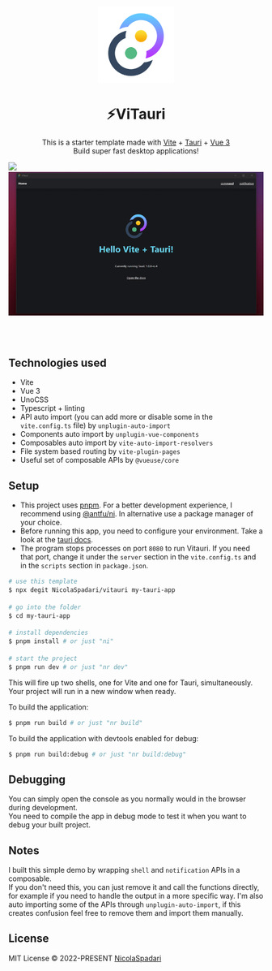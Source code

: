 <p align="center">
    <img width="150" src="./public/logo.png" alt="logo">
</p>

<h1 align="center"> ⚡ViTauri </h1>

<p align="center">
This is a starter template made with <a href="https://vitejs.dev">Vite</a> + <a href="https://tauri.studio">Tauri</a> + <a href="https://vuejs.org">Vue 3</a>
<br>
Build super fast desktop applications!
</p>

<img src="https://img.shields.io/github/license/NicolaSpadari/vitauri" />

<br>

<div align="center">
<img src="./demo.gif">
</div>

<br><br>

## Technologies used

- Vite
- Vue 3
- UnoCSS
- Typescript + linting
- API auto import (you can add more or disable some in the `vite.config.ts` file) by `unplugin-auto-import`
- Components auto import by `unplugin-vue-components`
- Composables auto import by `vite-auto-import-resolvers`
- File system based routing by `vite-plugin-pages`
- Useful set of composable APIs by `@vueuse/core`

## Setup

  - This project uses [pnpm](https://pnpm.io). For a better development experience, I recommend using [@antfu/ni](https://github.com/antfu/ni). In alternative use a package manager of your choice.
  - Before running this app, you need to configure your environment. Take a look at the [tauri docs](https://tauri.studio/docs/getting-started/prerequisites/).
  - The program stops processes on port `8080` to run Vitauri. If you need that port, change it under the `server` section in the `vite.config.ts` and in the `scripts` section in `package.json`.

  ```sh
  # use this template
  $ npx degit NicolaSpadari/vitauri my-tauri-app

  # go into the folder
  $ cd my-tauri-app

  # install dependencies
  $ pnpm install # or just "ni"

  # start the project
  $ pnpm run dev # or just "nr dev"
  ```

  This will fire up two shells, one for Vite and one for Tauri, simultaneously. Your project will run in a new window when ready.

  To build the application:

  ```sh
  $ pnpm run build # or just "nr build"
  ```

  To build the application with devtools enabled for debug:

  ```sh
  $ pnpm run build:debug # or just "nr build:debug"
  ```

## Debugging
You can simply open the console as you normally would in the browser during development.
<br>
You need to compile the app in debug mode to test it when you want to debug your built project.

## Notes

I built this simple demo by wrapping `shell` and `notification` APIs in a composable.
<br>
If you don't need this, you can just remove it and call the functions directly, for example if you need to handle the output in a more specific way.
I'm also auto importing some of the APIs through `unplugin-auto-import`, if this creates confusion feel free to remove them and import them manually.

## License

MIT License © 2022-PRESENT [NicolaSpadari](https://github.com/NicolaSpadari)
